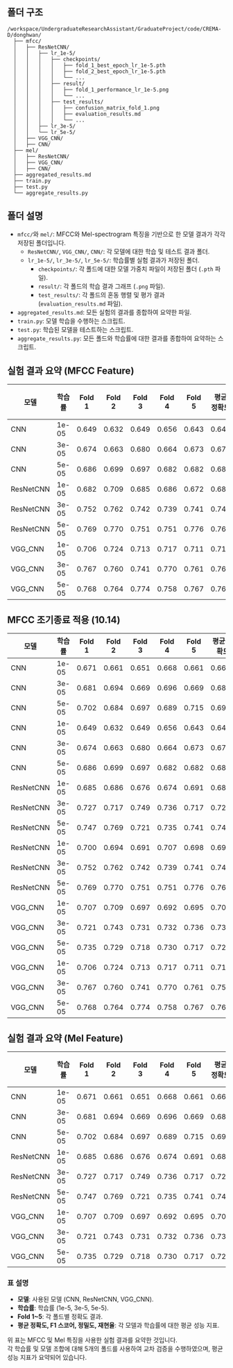 ## 폴더 구조

```plaintext
/workspace/UndergraduateResearchAssistant/GraduateProject/code/CREMA-D/donghwan/
  ├── mfcc/
  │   ├── ResNetCNN/
  │   │   ├── lr_1e-5/
  │   │   │   ├── checkpoints/
  │   │   │   │   ├── fold_1_best_epoch_lr_1e-5.pth
  │   │   │   │   ├── fold_2_best_epoch_lr_1e-5.pth
  │   │   │   │   └── ...
  │   │   │   ├── result/
  │   │   │   │   ├── fold_1_performance_lr_1e-5.png
  │   │   │   │   └── ...
  │   │   │   ├── test_results/
  │   │   │   │   ├── confusion_matrix_fold_1.png
  │   │   │   │   ├── evaluation_results.md
  │   │   │   │   └── ...
  │   │   ├── lr_3e-5/
  │   │   └── lr_5e-5/
  │   ├── VGG_CNN/
  │   ├── CNN/
  ├── mel/
  │   ├── ResNetCNN/
  │   ├── VGG_CNN/
  │   ├── CNN/
  ├── aggregated_results.md
  ├── train.py
  ├── test.py
  └── aggregate_results.py
```

## 폴더 설명

- `mfcc/`와 `mel/`: MFCC와 Mel-spectrogram 특징을 기반으로 한 모델 결과가 각각 저장된 폴더입니다.
  - `ResNetCNN/`, `VGG_CNN/`, `CNN/`: 각 모델에 대한 학습 및 테스트 결과 폴더.
  - `lr_1e-5/`, `lr_3e-5/`, `lr_5e-5/`: 학습률별 실험 결과가 저장된 폴더.
    - `checkpoints/`: 각 폴드에 대한 모델 가중치 파일이 저장된 폴더 (`.pth` 파일).
    - `result/`: 각 폴드의 학습 결과 그래프 (`.png` 파일).
    - `test_results/`: 각 폴드의 혼동 행렬 및 평가 결과 (`evaluation_results.md` 파일).
- `aggregated_results.md`: 모든 실험의 결과를 종합하여 요약한 파일.
- `train.py`: 모델 학습을 수행하는 스크립트.
- `test.py`: 학습된 모델을 테스트하는 스크립트.
- `aggregate_results.py`: 모든 폴드와 학습률에 대한 결과를 종합하여 요약하는 스크립트.

## 실험 결과 요약 (MFCC Feature)

| 모델      | 학습률  | Fold 1 | Fold 2 | Fold 3 | Fold 4 | Fold 5 | 평균 정확도 | 평균 F1 스코어 | 평균 정밀도 | 평균 재현율 |
|-----------|---------|--------|--------|--------|--------|--------|-------------|---------------|-------------|-------------|
| CNN       | 1e-05   | 0.649  | 0.632  | 0.649  | 0.656  | 0.643  | 0.646       | 0.718         | 0.787       | 0.660       |
| CNN       | 3e-05   | 0.674  | 0.663  | 0.680  | 0.664  | 0.673  | 0.671       | 0.733         | 0.823       | 0.660       |
| CNN       | 5e-05   | 0.686  | 0.699  | 0.697  | 0.682  | 0.682  | 0.689       | 0.753         | 0.823       | 0.694       |
| ResNetCNN | 1e-05   | 0.682  | 0.709  | 0.685  | 0.686  | 0.672  | 0.687       | 0.748         | 0.830       | 0.682       |
| ResNetCNN | 3e-05   | 0.752  | 0.762  | 0.742  | 0.739  | 0.741  | 0.747       | 0.802         | 0.863       | 0.750       |
| ResNetCNN | 5e-05   | 0.769  | 0.770  | 0.751  | 0.751  | 0.776  | 0.763       | 0.816         | 0.868       | 0.771       |
| VGG_CNN   | 1e-05   | 0.706  | 0.724  | 0.713  | 0.717  | 0.711  | 0.714       | 0.771         | 0.849       | 0.707       |
| VGG_CNN   | 3e-05   | 0.767  | 0.760  | 0.741  | 0.770  | 0.761  | 0.760       | 0.814         | 0.866       | 0.767       |
| VGG_CNN   | 5e-05   | 0.768  | 0.764  | 0.774  | 0.758  | 0.767  | 0.766       | 0.820         | 0.866       | 0.779       |



## MFCC 조기종료 적용 (10.14)
| 모델       | 학습률  | Fold 1 | Fold 2 | Fold 3 | Fold 4 | Fold 5 | 평균 정확도 | 평균 F1 스코어 | 평균 정밀도 | 평균 재현율 |
|------------|---------|--------|--------|--------|--------|--------|-------------|----------------|-------------|-------------|
| CNN        | 1e-05   | 0.671  | 0.661  | 0.651  | 0.668  | 0.661  | 0.662       | 0.7262         | 0.8138      | 0.656       |
| CNN        | 3e-05   | 0.681  | 0.694  | 0.669  | 0.696  | 0.669  | 0.6818      | 0.7376         | 0.8446      | 0.6554      |
| CNN        | 5e-05   | 0.702  | 0.684  | 0.697  | 0.689  | 0.715  | 0.6974      | 0.7544         | 0.8462      | 0.6822      |
| CNN        | 1e-05   | 0.649  | 0.632  | 0.649  | 0.656  | 0.643  | 0.6458      | 0.718          | 0.787       | 0.6604      |
| CNN        | 3e-05   | 0.674  | 0.663  | 0.680  | 0.664  | 0.673  | 0.6708      | 0.7326         | 0.8228      | 0.6604      |
| CNN        | 5e-05   | 0.686  | 0.699  | 0.697  | 0.682  | 0.682  | 0.6892      | 0.7532         | 0.8234      | 0.694       |
| ResNetCNN  | 1e-05   | 0.685  | 0.686  | 0.676  | 0.674  | 0.691  | 0.6824      | 0.738          | 0.846       | 0.6546      |
| ResNetCNN  | 3e-05   | 0.727  | 0.717  | 0.749  | 0.736  | 0.717  | 0.7292      | 0.7834         | 0.8624      | 0.718       |
| ResNetCNN  | 5e-05   | 0.747  | 0.769  | 0.721  | 0.735  | 0.741  | 0.7426      | 0.7998         | 0.8514      | 0.7554      |
| ResNetCNN  | 1e-05   | 0.700  | 0.694  | 0.691  | 0.707  | 0.698  | 0.698       | 0.7582         | 0.837       | 0.6922      |
| ResNetCNN  | 3e-05   | 0.752  | 0.762  | 0.742  | 0.739  | 0.741  | 0.7472      | 0.8022         | 0.8628      | 0.7498      |
| ResNetCNN  | 5e-05   | 0.769  | 0.770  | 0.751  | 0.751  | 0.776  | 0.7634      | 0.8164         | 0.8684      | 0.7708      |
| VGG_CNN    | 1e-05   | 0.707  | 0.709  | 0.697  | 0.692  | 0.695  | 0.700       | 0.7562         | 0.850       | 0.681       |
| VGG_CNN    | 3e-05   | 0.721  | 0.743  | 0.731  | 0.732  | 0.736  | 0.7326      | 0.7904         | 0.8502      | 0.7388      |
| VGG_CNN    | 5e-05   | 0.735  | 0.729  | 0.718  | 0.730  | 0.717  | 0.7258      | 0.7818         | 0.856       | 0.7204      |
| VGG_CNN    | 1e-05   | 0.706  | 0.724  | 0.713  | 0.717  | 0.711  | 0.7142      | 0.7714         | 0.8492      | 0.7068      |
| VGG_CNN    | 3e-05   | 0.767  | 0.760  | 0.741  | 0.770  | 0.761  | 0.7598      | 0.8136         | 0.8662      | 0.7672      |
| VGG_CNN    | 5e-05   | 0.768  | 0.764  | 0.774  | 0.758  | 0.767  | 0.7662      | 0.82           | 0.8658      | 0.7788      |








## 실험 결과 요약 (Mel Feature)

| 모델      | 학습률  | Fold 1 | Fold 2 | Fold 3 | Fold 4 | Fold 5 | 평균 정확도 | 평균 F1 스코어 | 평균 정밀도 | 평균 재현율 |
|-----------|---------|--------|--------|--------|--------|--------|-------------|---------------|-------------|-------------|
| CNN       | 1e-05   | 0.671  | 0.661  | 0.651  | 0.668  | 0.661  | 0.662       | 0.726         | 0.814       | 0.656       |
| CNN       | 3e-05   | 0.681  | 0.694  | 0.669  | 0.696  | 0.669  | 0.682       | 0.738         | 0.845       | 0.655       |
| CNN       | 5e-05   | 0.702  | 0.684  | 0.697  | 0.689  | 0.715  | 0.698       | 0.754         | 0.846       | 0.682       |
| ResNetCNN | 1e-05   | 0.685  | 0.686  | 0.676  | 0.674  | 0.691  | 0.682       | 0.738         | 0.846       | 0.655       |
| ResNetCNN | 3e-05   | 0.727  | 0.717  | 0.749  | 0.736  | 0.717  | 0.729       | 0.783         | 0.862       | 0.718       |
| ResNetCNN | 5e-05   | 0.747  | 0.769  | 0.721  | 0.735  | 0.741  | 0.743       | 0.800         | 0.851       | 0.755       |
| VGG_CNN   | 1e-05   | 0.707  | 0.709  | 0.697  | 0.692  | 0.695  | 0.700       | 0.756         | 0.850       | 0.681       |
| VGG_CNN   | 3e-05   | 0.721  | 0.743  | 0.731  | 0.732  | 0.736  | 0.733       | 0.790         | 0.850       | 0.739       |
| VGG_CNN   | 5e-05   | 0.735  | 0.729  | 0.718  | 0.730  | 0.717  | 0.726       | 0.782         | 0.856       | 0.720       |

### 표 설명
- **모델**: 사용된 모델 (CNN, ResNetCNN, VGG_CNN).
- **학습률**: 학습률 (1e-5, 3e-5, 5e-5).
- **Fold 1~5**: 각 폴드별 정확도 결과.
- **평균 정확도, F1 스코어, 정밀도, 재현율**: 각 모델과 학습률에 대한 평균 성능 지표.

위 표는 MFCC 및 Mel 특징을 사용한 실험 결과를 요약한 것입니다.    
각 학습률 및 모델 조합에 대해 5개의 폴드를 사용하여 교차 검증을 수행하였으며, 평균 성능 지표가 요약되어 있습니다.
